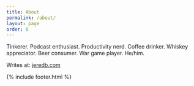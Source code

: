 ```yaml
---
title: About
permalink: /about/
layout: page
order: 0
---
```


Tinkerer. Podcast enthusiast. Productivity nerd. Coffee drinker. Whiskey appreciator. Beer consumer. War game player. He/him.

Writes at: [jeredb.com](https://jeredb.com)

{% include footer.html %}